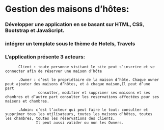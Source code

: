   # Gestion des maisons d’hôtes:
  
  ### Développer une application en se basant sur HTML, CSS, Bootstrap et JavaScript.
   
  ### intégrer un template sous le thème de Hotels, Travels
   
  ### L’application présente 3 acteurs:
   
          Client : toute personne visitant le site peut s’inscrire et se connecter afin de réserver une maison d’hôte
          
          .Owner : c’est le propriétaire de la maison d’hôte. Chaque owner peut ajouter des maisons d’hôtes, et à chaque maison,Il peut d’une part
                   consulter, modifier et supprimer ses maisons et ses chambres et d’autre part consulter les reservations affectées pour ses maisons et chambres.
                   
          .Admin: c’est l’acteur qui peut faire le tout: consulter et supprimer tous les utilisateurs, toutes les maisons d’hôtes, toutes les chambres, toutes les réservations des clients. 
                  Il peut aussi valider ou non les Owners.
